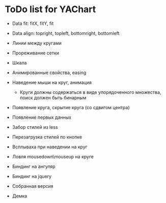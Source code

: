 # ToDo list for YAChart

* Data fit: fitX, fitY, fit
* Data align: topright, topleft, bottomright, bottomleft
* Линии между кругами
* Прореживание сетки
* Шкала
* Анимированные свойства, easing
* Наведение мыши на круг, анимация
    * Круги должны содержаться в виде упорядоченного множества, поиск должен быть бинарным
* Появление круга, скрытие круга (со сдвигом центра)
* Появление первых данных
* Забор стилей из less
* Перезагрузка стилей по кнопке
* Всплываха при наведении на круг
* Ловля mousedown\mouseup на круге

* Биндинг на ангуляр
* Биндинг на jquery
* Собранная версия
* Демка